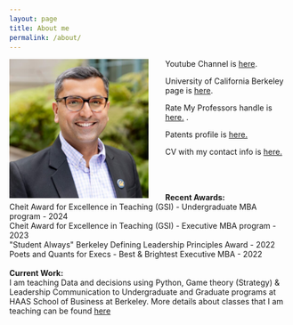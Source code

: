```yaml
---
layout: page
title: About me
permalink: /about/
---
```



<img src="/assets/images/kunal-profile-pic.jpeg" alt="Kunal's profile" style="float:left;width:250px;height:250px;margin-right: 30px;"/>

<p> Youtube Channel is <a href="https://www.youtube.com/@KunalCholera/" target="_blank">here</a>. </p> 
<p> University of California Berkeley page is <a href="https://haas.berkeley.edu/faculty/kunal-cholera/" target="_blank">here</a>. </p>
<p> Rate My Professors handle is <a href="https://www.ratemyprofessors.com/professor/3000389" target="_blank"> here.</a> .</p>
<p> Patents profile is <a href="https://patents.justia.com/inventor/kunal-mukesh-cholera" target="_blank"> here.</a>  </p>
<p> CV with my contact info is <a href="https://docs.google.com/document/d/1xEGFSedRI_ZugwuSnbwasq6-DLnx1IK5fr8eo6LMO9s/view" target="_blank">here.</a></p>
<br/><br/>

<style>
    .content {
        overflow: hidden; /* Clears the float */
    }
</style>

<br class="content"/>

<div> <b>Recent Awards: </b><br/>
Cheit Award for Excellence in Teaching (GSI) - Undergraduate MBA program - 2024 <br/>
Cheit Award for Excellence in Teaching (GSI) - Executive MBA program - 2023 <br/>
"Student Always" Berkeley Defining Leadership Principles Award - 2022 <br/>
Poets and Quants for Execs - Best & Brightest Executive MBA - 2022 <br/><br/>
</div>

<div class="content"> <b>Current Work: </b><br/>
I am teaching Data and decisions using Python, Game theory (Strategy) & Leadership Communication to Undergraduate and Graduate programs at HAAS School of Business at Berkeley. More details about classes that I am teaching can be found <a href="https://classes.berkeley.edu/search/class/?f%5B0%5D=sm_instructors%3AKunal%20Cholera" target="_blank"> here </a>
</div>
